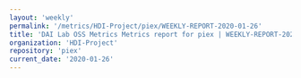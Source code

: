 ```yaml
---
layout: 'weekly'
permalink: '/metrics/HDI-Project/piex/WEEKLY-REPORT-2020-01-26'
title: 'DAI Lab OSS Metrics Metrics report for piex | WEEKLY-REPORT-2020-01-26'
organization: 'HDI-Project'
repository: 'piex'
current_date: '2020-01-26'
---
```

